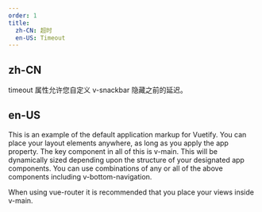 ```yaml
---
order: 1
title:
  zh-CN: 超时
  en-US: Timeout
---
```


## zh-CN

timeout 属性允许您自定义 v-snackbar 隐藏之前的延迟。

## en-US

This is an example of the default application markup for Vuetify. You can place your layout elements anywhere, as long as you apply the app property. The key component in all of this is v-main. This will be dynamically sized depending upon the structure of your designated app components. You can use combinations of any or all of the above components including v-bottom-navigation.

When using vue-router it is recommended that you place your views inside v-main.
